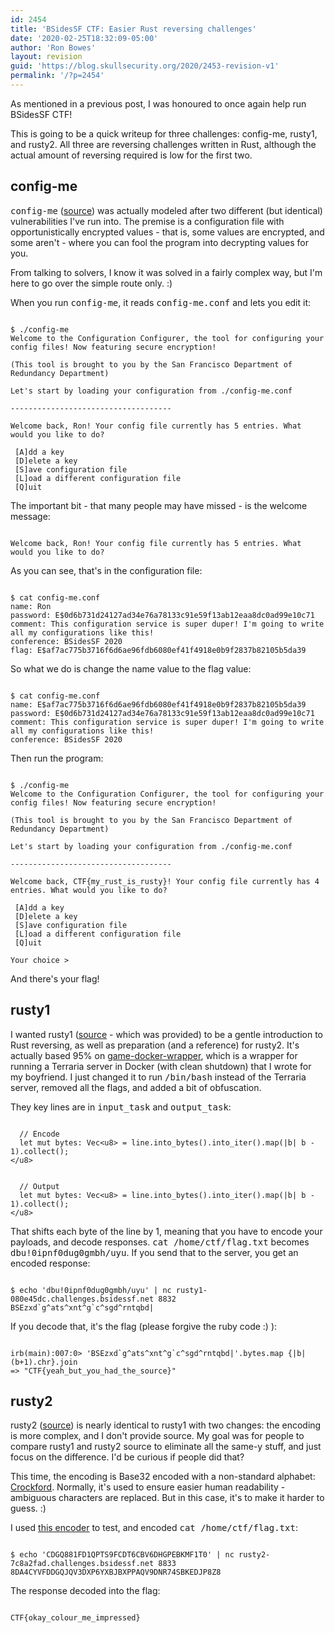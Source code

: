 ```yaml
---
id: 2454
title: 'BSidesSF CTF: Easier Rust reversing challenges'
date: '2020-02-25T18:32:09-05:00'
author: 'Ron Bowes'
layout: revision
guid: 'https://blog.skullsecurity.org/2020/2453-revision-v1'
permalink: '/?p=2454'
---
```


As mentioned in a previous post, I was honoured to once again help run BSidesSF CTF!

This is going to be a quick writeup for three challenges: config-me, rusty1, and rusty2. All three are reversing challenges written in Rust, although the actual amount of reversing required is low for the first two.

## config-me

<tt>config-me</tt> ([source](https://github.com/BSidesSF/ctf-2020-release/blob/master/config-me/challenge/src/main.rs)) was actually modeled after two different (but identical) vulnerabilities I've run into. The premise is a configuration file with opportunistically encrypted values - that is, some values are encrypted, and some aren't - where you can fool the program into decrypting values for you.

From talking to solvers, I know it was solved in a fairly complex way, but I'm here to go over the simple route only. :)

When you run <tt>config-me</tt>, it reads <tt>config-me.conf</tt> and lets you edit it:

```

$ ./config-me 
Welcome to the Configuration Configurer, the tool for configuring your config files! Now featuring secure encryption!

(This tool is brought to you by the San Francisco Department of Redundancy Department)

Let's start by loading your configuration from ./config-me.conf

------------------------------------

Welcome back, Ron! Your config file currently has 5 entries. What would you like to do?

 [A]dd a key
 [D]elete a key
 [S]ave configuration file
 [L]oad a different configuration file
 [Q]uit
```

The important bit - that many people may have missed - is the welcome message:

```

Welcome back, Ron! Your config file currently has 5 entries. What would you like to do?
```

As you can see, that's in the configuration file:

```

$ cat config-me.conf
name: Ron
password: E$0d6b731d24127ad34e76a78133c91e59f13ab12eaa8dc0ad99e10c71
comment: This configuration service is super duper! I'm going to write all my configurations like this!
conference: BSidesSF 2020
flag: E$af7ac775b3716f6d6ae96fdb6080ef41f4918e0b9f2837b82105b5da39
```

So what we do is change the name value to the flag value:

```

$ cat config-me.conf
name: E$af7ac775b3716f6d6ae96fdb6080ef41f4918e0b9f2837b82105b5da39
password: E$0d6b731d24127ad34e76a78133c91e59f13ab12eaa8dc0ad99e10c71
comment: This configuration service is super duper! I'm going to write all my configurations like this!
conference: BSidesSF 2020
```

Then run the program:

```

$ ./config-me 
Welcome to the Configuration Configurer, the tool for configuring your config files! Now featuring secure encryption!

(This tool is brought to you by the San Francisco Department of Redundancy Department)

Let's start by loading your configuration from ./config-me.conf

------------------------------------

Welcome back, CTF{my_rust_is_rusty}! Your config file currently has 4 entries. What would you like to do?

 [A]dd a key
 [D]elete a key
 [S]ave configuration file
 [L]oad a different configuration file
 [Q]uit

Your choice > 
```

And there's your flag!

## rusty1

I wanted rusty1 ([source](https://github.com/BSidesSF/ctf-2020-release/blob/master/rusty1/challenge/src/src/main.rs) - which was provided) to be a gentle introduction to Rust reversing, as well as preparation (and a reference) for rusty2. It's actually based 95% on [game-docker-wrapper](https://github.com/iagox86/game-docker-wrapper), which is a wrapper for running a Terraria server in Docker (with clean shutdown) that I wrote for my boyfriend. I just changed it to run <tt>/bin/bash</tt> instead of the Terraria server, removed all the flags, and added a bit of obfuscation.

They key lines are in <tt>input\_task</tt> and <tt>output\_task</tt>:

```

  // Encode
  let mut bytes: Vec<u8> = line.into_bytes().into_iter().map(|b| b - 1).collect();
</u8>
```

```

  // Output
  let mut bytes: Vec<u8> = line.into_bytes().into_iter().map(|b| b - 1).collect();
</u8>
```

That shifts each byte of the line by 1, meaning that you have to encode your payloads, and decode responses. <tt>cat /home/ctf/flag.txt</tt> becomes <tt>dbu!0ipnf0dug0gmbh/uyu</tt>. If you send that to the server, you get an encoded response:

```

$ echo 'dbu!0ipnf0dug0gmbh/uyu' | nc rusty1-080e45dc.challenges.bsidessf.net 8832
BSEzxd`g^ats^xnt^g`c^sgd^rntqbd|
```

If you decode that, it's the flag (please forgive the ruby code :) ):

```

irb(main):007:0> 'BSEzxd`g^ats^xnt^g`c^sgd^rntqbd|'.bytes.map {|b| (b+1).chr}.join
=> "CTF{yeah_but_you_had_the_source}"
```

## rusty2

rusty2 ([source](https://github.com/BSidesSF/ctf-2020-release/blob/master/rusty2/challenge/src/src/main.rs)) is nearly identical to rusty1 with two changes: the encoding is more complex, and I don't provide source. My goal was for people to compare rusty1 and rusty2 source to eliminate all the same-y stuff, and just focus on the difference. I'd be curious if people did that?

This time, the encoding is Base32 encoded with a non-standard alphabet: [Crockford](https://en.wikipedia.org/wiki/Base32#Crockford's_Base32). Normally, it's used to ensure easier human readability - ambiguous characters are replaced. But in this case, it's to make it harder to guess. :)

I used [this encoder](https://www.dcode.fr/crockford-base-32-encoding) to test, and encoded <tt>cat /home/ctf/flag.txt</tt>:

```

$ echo 'CDGQ881FD1QPTS9FCDT6CBV6DHGPEBKMF1T0' | nc rusty2-7c8a2fad.challenges.bsidessf.net 8833
8DA4CYVFDDGQJQV3DXP6YXBJBXPPAQV9DNR74SBKEDJP8Z8
```

The response decoded into the flag:

```

CTF{okay_colour_me_impressed}
```